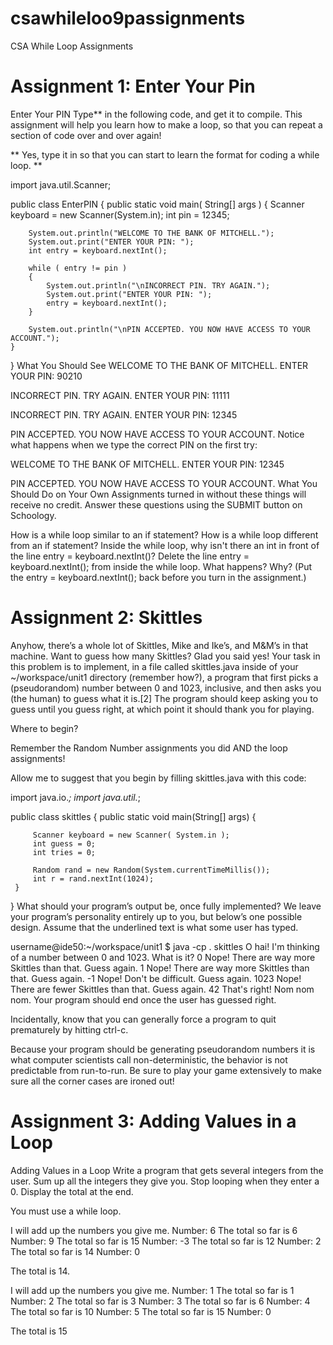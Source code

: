 # csawhileloo9passignments
CSA While Loop Assignments
 # Assignment 1: Enter Your Pin
 Enter Your PIN
Type** in the following code, and get it to compile. This assignment will help you learn how to make a loop, so that you can repeat a section of code over and over again!

** Yes, type it in so that you can start to learn the format for coding a while loop. **

import java.util.Scanner;

public class EnterPIN
{
	public static void main( String[] args )
	{
		Scanner keyboard = new Scanner(System.in);
		int pin = 12345;

		System.out.println("WELCOME TO THE BANK OF MITCHELL.");
		System.out.print("ENTER YOUR PIN: ");
		int entry = keyboard.nextInt();

		while ( entry != pin )
		{
			System.out.println("\nINCORRECT PIN. TRY AGAIN.");
			System.out.print("ENTER YOUR PIN: ");
			entry = keyboard.nextInt();
		}

		System.out.println("\nPIN ACCEPTED. YOU NOW HAVE ACCESS TO YOUR ACCOUNT.");
	}
}
What You Should See
WELCOME TO THE BANK OF MITCHELL.
ENTER YOUR PIN: 90210

INCORRECT PIN. TRY AGAIN.
ENTER YOUR PIN: 11111

INCORRECT PIN. TRY AGAIN.
ENTER YOUR PIN: 12345

PIN ACCEPTED. YOU NOW HAVE ACCESS TO YOUR ACCOUNT.
Notice what happens when we type the correct PIN on the first try:

WELCOME TO THE BANK OF MITCHELL.
ENTER YOUR PIN: 12345

PIN ACCEPTED. YOU NOW HAVE ACCESS TO YOUR ACCOUNT.
What You Should Do on Your Own
Assignments turned in without these things will receive no credit.  Answer these questions using the SUBMIT button on Schoology.

How is a while loop similar to an if statement?
How is a while loop different from an if statement?
Inside the while loop, why isn't there an int in front of the line entry = keyboard.nextInt()?
Delete the line entry = keyboard.nextInt(); from inside the while loop. What happens? Why?
(Put the entry = keyboard.nextInt(); back before you turn in the assignment.)

# Assignment 2: Skittles

Anyhow, there’s a whole lot of Skittles, Mike and Ike’s, and M&M’s in that machine. Want to guess how many Skittles? Glad you said yes! Your task in this problem is to implement, in a file called skittles.java inside of your ~/workspace/unit1 directory (remember how?), a program that first picks a (pseudorandom) number between 0 and 1023, inclusive, and then asks you (the human) to guess what it is.[2] The program should keep asking you to guess until you guess right, at which point it should thank you for playing.

Where to begin?

Remember the Random Number assignments you did AND the loop assignments!

 Allow me to suggest that you begin by filling skittles.java with this code:

 
import java.io.*;
import java.util.*;

public class skittles
{
    public static void main(String[] args)
    {
         
         Scanner keyboard = new Scanner( System.in );
         int guess = 0;
         int tries = 0;
         
         Random rand = new Random(System.currentTimeMillis());
         int r = rand.nextInt(1024);
     }
} 
What should your program’s output be, once fully implemented? We leave your program’s personality entirely up to you, but below’s one possible design. Assume that the underlined text is what some user has typed.

username@ide50:~/workspace/unit1 $ java -cp . skittles 
O hai! I'm thinking of a number between 0 and 1023. What is it?
0
Nope! There are way more Skittles than that. Guess again.
1
Nope! There are way more Skittles than that. Guess again.
-1
Nope! Don't be difficult. Guess again.
1023
Nope! There are fewer Skittles than that. Guess again.
42
That's right! Nom nom nom.
Your program should end once the user has guessed right. 

Incidentally, know that you can generally force a program to quit prematurely by hitting ctrl-c. 

Because your program should be generating pseudorandom numbers it is what computer scientists call non-deterministic, the behavior is not predictable from run-to-run. Be sure to play your game extensively to make sure all the corner cases are ironed out!

# Assignment 3: Adding Values in a Loop
Adding Values in a Loop
Write a program that gets several integers from the user. Sum up all the integers they give you. Stop looping when they enter a 0. Display the total at the end.

You must use a while loop.

I will add up the numbers you give me.
Number: 6
The total so far is 6
Number: 9
The total so far is 15
Number: -3
The total so far is 12
Number: 2
The total so far is 14
Number: 0

The total is 14.
 

I will add up the numbers you give me.
Number: 1
The total so far is 1
Number: 2
The total so far is 3
Number: 3
The total so far is 6
Number: 4
The total so far is 10
Number: 5
The total so far is 15
Number: 0

The total is 15
